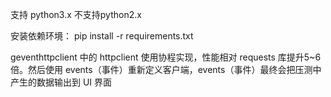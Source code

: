 支持 python3.x 不支持python2.x

安装依赖环境：
pip install -r requirements.txt

geventhttpclient 中的 httpclient 使用协程实现，性能相对 requests 库提升5~6倍。然后使用 events（事件）重新定义客户端，events（事件）最终会把压测中产生的数据输出到 UI 界面
